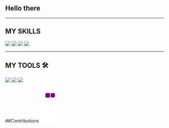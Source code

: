 ##                                                    Hello there 
  
________________________________________________________________________________________________________________________________
## MY SKILLS
![](https://img.shields.io/badge/lanuguage-C-informational?style=flat&logo=<LOGO_NAME>&logoColor=white&blue) 
![](https://img.shields.io/badge/lanuguage-Java-informational?style=flat&logo=<LOGO_NAME>&logoColor=white&blue)
![](https://img.shields.io/badge/web-HTML/CSS-informational?style=flat&logo=<LOGO_NAME>&logoColor=white&blue)
![](https://img.shields.io/badge/lanuguage(learning)-Python-informational?style=flat&logo=<LOGO_NAME>&logoColor=blue&yellow)
*********************************************************************************************************************************
<!--
**S-h-reyash/S-h-reyash** is a ✨ _special_ ✨ repository because its `README.md` (this file) appears on your GitHub profile.

Here are some ideas to get you started:


- 🌱 I’m currently learning Python 
 I know C, Java, HTML (not a programming language) and CSS 
-->
## MY TOOLS  🛠️
![](https://img.shields.io/badge/OS-Windows-informational?style=flat&logo=<LOGO_NAME>&logoColor=white&color=2bbc8a) 
![](https://img.shields.io/badge/editor-VSCode-informational?style=flat&logo=<LOGO_NAME>&logoColor=white&color=2bbc8a) 
![](https://img.shields.io/badge/editor-IntelliJ-informational?style=flat&logo=<LOGO_NAME>&logoColor=white&color=2bbc8a) 


##Contributions
![snake gif](https://github.com/dafto1/dafto1/blob/output/github-contribution-grid-snake.gif)


